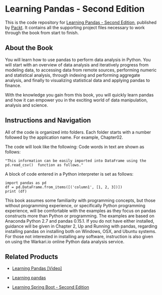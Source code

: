 # Learning Pandas - Second Edition
This is the code repository for [Learning Pandas - Second Edition](https://www.packtpub.com/big-data-and-business-intelligence/learning-pandas-second-edition?utm_source=github&utm_medium=repository&utm_campaign=9781787123137), published by [Packt](https://www.packtpub.com/?utm_source=github). It contains all the supporting project files necessary to work through the book from start to finish.
## About the Book
You will learn how to use pandas to perform data analysis in Python. You will start with an overview of data analysis and iteratively progress from modeling data, to accessing data from remote sources, performing numeric and statistical analysis, through indexing and performing aggregate analysis, and finally to visualizing statistical data and applying pandas to finance.

With the knowledge you gain from this book, you will quickly learn pandas and how it can empower you in the exciting world of data manipulation, analysis and science.

## Instructions and Navigation
All of the code is organized into folders. Each folder starts with a number followed by the application name. For example, Chapter02.



The code will look like the following:
Code words in text are shown as follows: 
```
"This information can be easily imported into DataFrame using the pd.read_csv()  function as follows."
```

A block of code entered in a Python interpreter is set as follows:
```
import pandas as pd
df = pd.DataFrame.from_items([('column1', [1, 2, 3])])
print (df)
```

This book assumes some familiarity with programming concepts, but those without programming experience, or specifically Python programming experience, will be comfortable with the examples as they focus on pandas constructs more than Python or programming. The examples are based on Anaconda Python 2.7 and pandas 0.15.1. If you do not have either installed, guidance will be given in Chapter 2, Up and Running with pandas, regarding installing pandas on installing both on Windows, OSX, and Ubuntu systems. For those not interested in installing any software, instruction is also given on using the Warkari.io online Python data analysis service.

## Related Products
* [Learning Pandas [Video]](https://www.packtpub.com/big-data-and-business-intelligence/learning-pandas-video?utm_source=github&utm_medium=repository&utm_campaign=9781787287891)

* [Learning pandas](https://www.packtpub.com/application-development/learning-pandas?utm_source=github&utm_medium=repository&utm_campaign=9781783985128)

* [Learning Spring Boot - Second Edition](https://www.packtpub.com/application-development/learning-spring-boot-–-second-edition?utm_source=github&utm_medium=repository&utm_campaign=9781786463784)

